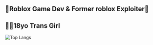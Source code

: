## 🌸Roblox Game Dev & Former roblox Exploiter🌸
## 🏳️‍⚧️18yo Trans Girl

![Top Langs](https://github-readme-stats.vercel.app/api/top-langs/?username=anuraghazra&layout=compact)
